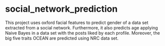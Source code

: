 # social_network_prediction

This project uses oxford facial features to predict gender of a data set extracted from a social network. Furthermore, it also predicts age applying Naive Bayes in a data set with the posts liked by each profile. Moreover, the big five traits OCEAN are predicted using NRC data set.

